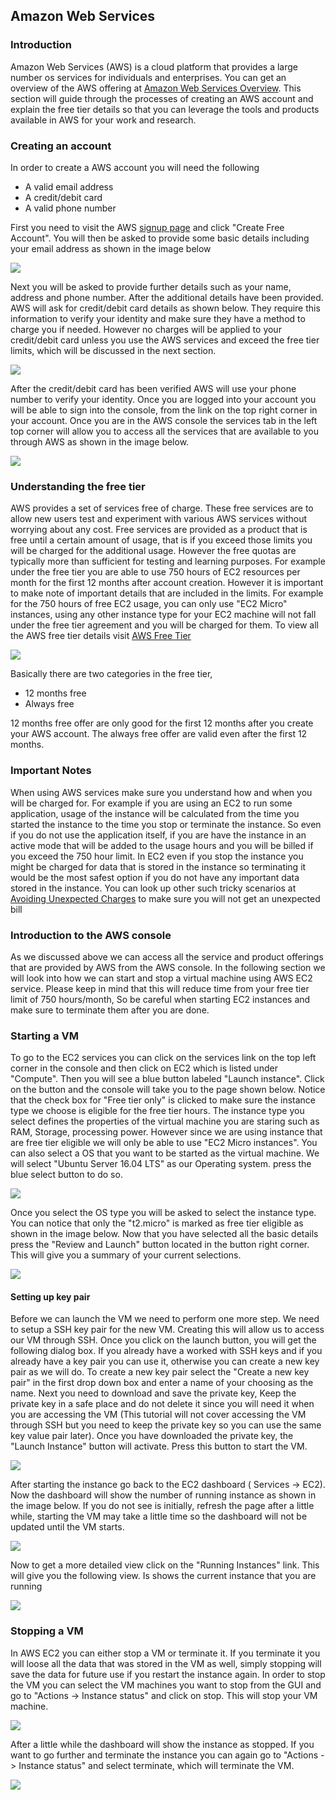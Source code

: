 ## Amazon Web Services

### Introduction
Amazon Web Services (AWS) is a cloud platform that provides a large number os services for individuals and enterprises. You can get an overview of the 
AWS offering at [Amazon Web Services Overview](aws.md). This section will guide through the processes of creating an AWS account and explain the free tier 
details so that you can leverage the tools and products available in AWS for your work and research.

### Creating an account

In order to create a AWS account you will need the following

* A valid email address
* A credit/debit card
* A valid phone number

First you need to visit the AWS [signup page](https://aws.amazon.com/free/) and click "Create Free Account". You will then be asked to provide some basic details
including your email address as shown in the image below

![](images/aws_signup_page.png)

Next you will be asked to provide further details such as your name, address and phone number. After the additional details have been provided. AWS will ask for 
credit/debit card details as shown below. They require this information to verify your identity and make sure they have a method to charge you if needed. However no charges will be applied 
to your credit/debit card unless you use the AWS services and exceed the free tier limits, which will be discussed in the next section.

![](images/creditcard_details.png)

After the credit/debit card has been verified AWS will use your phone number to verify your identity. Once you are logged into your account you will be able to sign into the console, from the link on the top
right corner in your account. Once you are in the AWS console the services tab in the left top corner will allow you to access all the services that are available to you through AWS as shown in the image below.

![](images/aws_console.png)

### Understanding the free tier

AWS provides a set of services free of charge. These free services are to allow new users test and experiment with various AWS services without worrying about any cost. 
Free services are provided as a product that is free until a certain amount of usage, that is if you exceed those limits you will be charged for the additional usage. However the
free quotas are typically more than sufficient for testing and learning purposes. For example under the free tier you are able to use 750 hours of EC2 resources per month for the first 12 months
after account creation. However it is important to make note of important details that are included in the limits. For example for the 750 hours of free EC2 usage, you can only use "EC2 Micro" instances, 
using any other instance type for your EC2 machine will not fall under the free tier agreement and you will be charged for them. To view all the AWS free tier details visit [AWS Free Tier](https://aws.amazon.com/free/)

![](images/freetier.png)

Basically there are two categories in the free tier, 

* 12 months free
* Always free

12 months free offer are only good for the first 12 months after you create your AWS account. The always free offer are valid even after the first 12 months.

### Important Notes

When using AWS services make sure you understand how and when you will be charged for. For example if you are using an EC2 to run some application, usage of the instance
will be calculated from the time you started the instance to the time you stop or terminate the instance. So even if you do not use the application itself, if you are have the instance in 
an active mode that will be added to the usage hours and you will be billed if you exceed the 750 hour limit. In EC2 even if you stop the instance you might be charged for data that is stored
in the instance so terminating it would be the most safest option if you do not have any important data stored in the instance. You can look up other such tricky scenarios at [Avoiding Unexpected Charges](https://docs.aws.amazon.com/awsaccountbilling/latest/aboutv2/checklistforunwantedcharges.html)
to make sure you will not get an unexpected bill

### Introduction to the AWS console

As we discussed above we can access all the service and product offerings that are provided by AWS from the AWS console. In the following section we will look into how we can 
start and stop a virtual machine using AWS EC2 service. Please keep in mind that this will reduce time from your free tier limit of 750 hours/month, So be careful when starting EC2 instances and
make sure to terminate them after you are done.

### Starting a VM

To go to the EC2 services you can click on the services link on the top left corner in the console and then click on EC2 which is listed under "Compute". Then you will see a blue button labeled "Launch instance".
Click on the button and the console will take you to the page shown below. Notice that the check box for "Free tier only" is clicked to make sure the instance type we choose is eligible for the free tier hours.
The instance type you select defines the properties of the virtual machine you are staring such as RAM, Storage, processing power. However since we are using instance that are free tier eligible
we will only be able to use "EC2 Micro instances". You can also select a OS that you want to be started as the virtual machine. We will select "Ubuntu Server 16.04 LTS" as our Operating system. press the blue select
button to do so.

![](images/launch_instance.png)

Once you select the OS type you will be asked to select the instance type. You can notice that only the "t2.micro" is marked as free tier eligible as shown in the image below. Now that you have selected
all the basic details press the "Review and Launch" button located in the button right corner. This will give you a summary of your current selections.

![](images/instance_type.png)

#### Setting up key pair

Before we can launch the VM we need to perform one more step. We need to setup a SSH key pair for the new VM. Creating this will allow us to access our VM through SSH. Once you click on the launch button, you will get
the following dialog box. If you already have a worked with SSH keys and if you already have a key pair you can use it, otherwise you can create a new key pair as we will do. To create a new key pair select the "Create a new key pair"
in the first drop down box and enter a name of your choosing as the name. Next you need to download and save the private key, Keep the private key in a safe place and do not delete it since you will need it when you are
accessing the VM (This tutorial will not cover accessing the VM through SSH but you need to keep the private key so you can use the same key value pair later). Once you have downloaded the private key, the "Launch Instance" button will activate.
Press this button to start the VM.

![](images/keypair.png)

After starting the instance go back to the EC2 dashboard ( Services -> EC2). Now the dashboard will show the number of running instance as shown in the image below. If you do not see is initially, refresh the page after
a little while, starting the VM may take a little time so the dashboard will not be updated until the VM starts.

![](images/running_instance.png)

Now to get a more detailed view click on the "Running Instances" link. This will give you the following view. Is shows the current instance that you are running

![](images/running_instance2.png)

### Stopping a VM

In AWS EC2 you can either stop a VM or terminate it. If you terminate it you will loose all the data that was stored in the VM as well, simply stopping will save the data for future use if you restart the instance again.
In order to stop the VM you can select the VM machines you want to stop from the GUI and go to "Actions -> Instance status" and click on stop. This will stop your VM machine.

![](images/instance_stop.png)

After a little while the dashboard will show the instance as stopped. If you want to go further and terminate the instance you can again go to "Actions -> Instance status" and select terminate, which will terminate the VM. 

![](images/stopped_instance.png)

